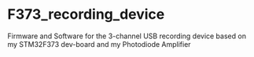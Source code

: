 # F373_recording_device
Firmware and Software for the 3-channel USB recording device based on my STM32F373 dev-board and my Photodiode Amplifier
